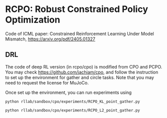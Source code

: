 # RCPO: Robust Constrained Policy Optimization

Code of ICML paper: Constrained Reinforcement Learning Under Model Mismatch, https://arxiv.org/pdf/2405.01327

## DRL
The code of deep RL version (in rcpo/cpo) is modified from CPO and PCPO. You may check https://github.com/jachiam/cpo, and follow the instruction to set up the environment for gather and circle tasks. Note that you may need to request the license for MuJoCo.

Once set up the environment, you can run experiments using 

``` python rllab/sandbox/cpo/experiments/RCPO_KL_point_gather.py ```

``` python rllab/sandbox/cpo/experiments/RCPO_L2_point_gather.py ```
